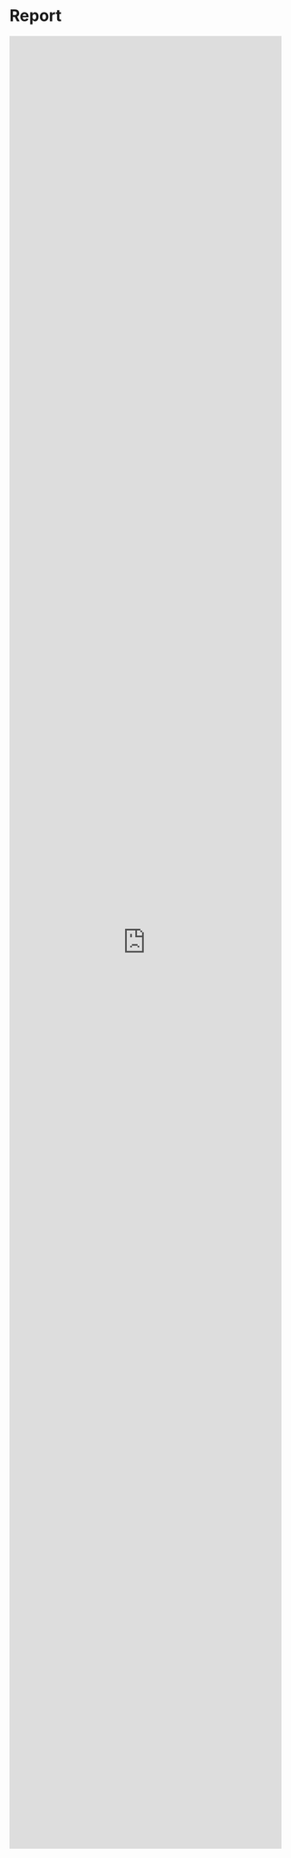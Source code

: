 # Report

<embed src="https://static.igem.wiki/teams/4849/wiki/idec-report-final.pdf" style="height: 80vh; width: 50vw;">